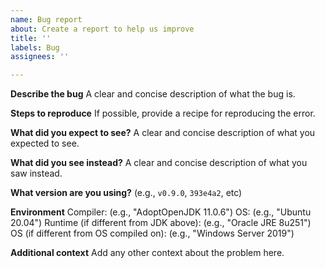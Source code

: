 ```yaml
---
name: Bug report
about: Create a report to help us improve
title: ''
labels: Bug
assignees: ''

---
```


**Describe the bug**
A clear and concise description of what the bug is.

**Steps to reproduce**
If possible, provide a recipe for reproducing the error.

**What did you expect to see?**
A clear and concise description of what you expected to see.

**What did you see instead?**
A clear and concise description of what you saw instead.

**What version are you using?**
(e.g., `v0.9.0`, `393e4a2`, etc)

**Environment**
Compiler: (e.g., "AdoptOpenJDK 11.0.6")
OS: (e.g., "Ubuntu 20.04")
Runtime (if different from JDK above): (e.g., "Oracle JRE 8u251")
OS (if different from OS compiled on): (e.g., "Windows Server 2019")

**Additional context**
Add any other context about the problem here.

